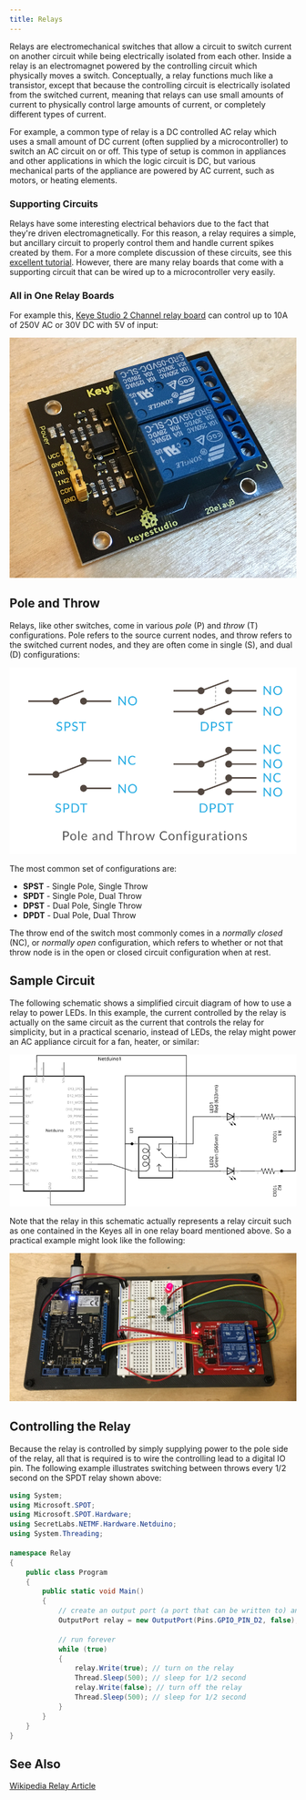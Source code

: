 ```yaml
---
title: Relays
---
```


Relays are electromechanical switches that allow a circuit to switch current on another circuit while being electrically isolated from each other. Inside a relay is an electromagnet powered by the controlling circuit which physically moves a switch. Conceptually, a relay functions much like a transistor, except that because the controlling circuit is electrically isolated from the switched current, meaning that relays can use small amounts of current to physically control large amounts of current, or completely different types of current.

<!-- TODO: Need relay photo -->

For example, a common type of relay is a DC controlled AC relay which uses a small amount of DC current (often supplied by a microcontroller) to switch an AC circuit on or off. This type of setup is common in appliances and other applications in which the logic circuit is DC, but various mechanical parts of the appliance are powered by AC current, such as motors, or heating elements.

### Supporting Circuits

Relays have some interesting electrical behaviors due to the fact that they're driven electromagnetically. For this reason, a relay requires a simple, but ancillary circuit to properly control them and handle current spikes created by them. For a more complete discussion of these circuits, see this [excellent tutorial](http://www.electronics-tutorials.ws/blog/relay-switch-circuit.html). However, there are many relay boards that come with a supporting circuit that can be wired up to a microcontroller very easily. 

### All in One Relay Boards

For example this, [Keye Studio 2 Channel relay board](https://www.amazon.com/Keyestudio-Module-Arduino-raspberry-2-channel/dp/B0177WOT1E/ref=sr_1_1?ie=UTF8&qid=1503712979&sr=8-1&keywords=2+channel+relay+keyestudio) can control up to 10A of 250V AC or 30V DC with 5V of input:

![Photo of a Keye Studio 2 Channel, SPDT relay board.](Keyestudio_2Channel_SPDT_Relay_Small.jpg)

## Pole and Throw

Relays, like other switches, come in various _pole_ (P) and _throw_ (T) configurations. Pole refers to the source current nodes, and throw refers to the switched current nodes, and they are often come in single (S), and dual (D) configurations:

![Illustration of the four common pole and throw configurations](/Common_Files/Switch_Pole_and_Throw.svg)

The most common set of configurations are: 

 * **SPST** - Single Pole, Single Throw 
 * **SPDT** - Single Pole, Dual Throw
 * **DPST** - Dual Pole, Single Throw
 * **DPDT** - Dual Pole, Dual Throw

The throw end of the switch most commonly comes in a _normally closed_ (NC), or _normally open_ configuration, which refers to whether or not that throw node is in the open or closed circuit configuration when at rest.

## Sample Circuit

The following schematic shows a simplified circuit diagram of how to use a relay to power LEDs. In this example, the current controlled by the relay is actually on the same circuit as the current that controls the relay for simplicity, but in a practical scenario, instead of LEDs, the relay might power an AC appliance circuit for a fan, heater, or similar:

![](Relay_schematic.svg)

Note that the relay in this schematic actually represents a relay circuit such as one contained in the Keyes all in one relay board mentioned above. So a practical example might look like the following:

![](Relay_Practical_OFF_small.jpg)

## Controlling the Relay

Because the relay is controlled by simply supplying power to the pole side of the relay, all that is required is to wire the controlling lead to a digital IO pin. The following example illustrates switching between throws every 1/2 second on the SPDT relay shown above:

```csharp
using System;
using Microsoft.SPOT;
using Microsoft.SPOT.Hardware;
using SecretLabs.NETMF.Hardware.Netduino;
using System.Threading;

namespace Relay
{
    public class Program
    {
        public static void Main()
        {
            // create an output port (a port that can be written to) and connect it to Digital Pin 2
            OutputPort relay = new OutputPort(Pins.GPIO_PIN_D2, false);

            // run forever
            while (true)
            {
                relay.Write(true); // turn on the relay
                Thread.Sleep(500); // sleep for 1/2 second
                relay.Write(false); // turn off the relay
                Thread.Sleep(500); // sleep for 1/2 second
            }
        }
    }
}
```

## See Also

[Wikipedia Relay Article](https://en.wikipedia.org/wiki/Relay)
